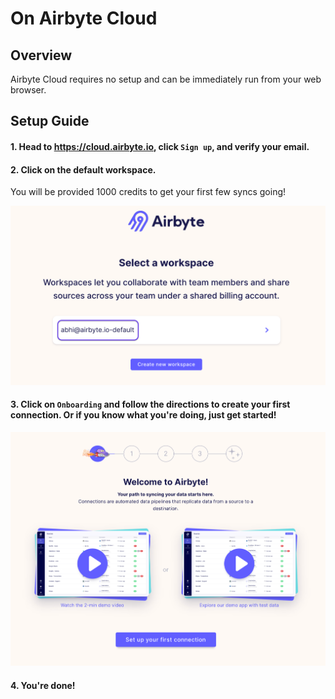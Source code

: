 # On Airbyte Cloud

## Overview

Airbyte Cloud requires no setup and can be immediately run from your web browser.

## Setup Guide

#### 1. Head to https://cloud.airbyte.io, click `Sign up`, and verify your email.

#### 2. Click on the default workspace.
   
You will be provided 1000 credits to get your first few syncs going!

![](../.gitbook/assets/cloud_onboarding.png)

#### 3. Click on `Onboarding` and follow the directions to create your first connection. Or if you know what you're doing, just get started!

![](../.gitbook/assets/cloud_connection_onboarding.png)

#### 4. You're done!